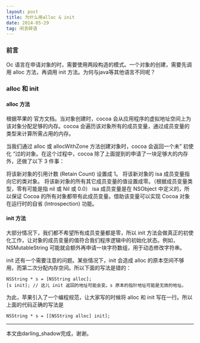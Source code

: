 ```yaml
---
layout: post
title: 为什么用alloc & init
date: 2014-05-29
tag: 闲言碎语
---             
```


<h3>前言</h3>
Oc 语言在申请对象的时，需要使用两段构造的模式。一个对象的创建，需要先调用 alloc 方法，再调用 init 方法。为何与java等其他语言不同呢？

           
<h3>alloc 和 init</h3>
<h4>alloc 方法</h4>
根据苹果的 官方文档。当对象创建时，cocoa 会从应用程序的虚拟地址空间上为该对象分配足够的内存。cocoa 会遍历该对象所有的成员变量，通过成员变量的类型来计算所需占用的内存。

当我们通过 alloc 或 allocWithZone 方法创建对象时，cocoa 会返回一个未” 初使化 “过的对象。在这个过程中，cocoa 除了上面提到的申请了一块足够大的内存外，还做了以下 3 件事：

将该新对象的引用计数 (Retain Count) 设置成 1。
将该新对象的 isa 成员变量指向它的类对象。
将该新对象的所有其它成员变量的值设置成零。（根据成员变量类型，零有可能是指 nil 或 Nil 或 0.0）
isa 成员变量是在 NSObject 中定义的，所以保证 Cocoa 的所有对象都带有此成员变量。借助该变量可以实现 Cocoa 对象在运行时的自省 (Introspection) 功能。

<h4>init 方法</h4>
大部分情况下，我们都不希望所有成员变量都是零，所以 init 方法会做真正的初使化工作，让对象的成员变量的值符合我们程序逻辑中的初始化状态。例如，NSMutableString 可能就会额外再申请一块字符数组，用于动态修改字符串。

init 还有一个需要注意的问题。某些情况下，init 会造成 alloc 的原本空间不够用，而第二次分配内存空间。所以下面的写法是错的：
```
NSString * s = [NSString alloc];
[s init]; // 这儿 init 返回的地址可能会变。s 原本的指针地址可能是无效的地址。
```
为此，苹果引入了一个编程规范，让大家写的时候将 alloc 和 init 写在一行。所以上面的代码正确的写法是

```
NSString * s = [[NSString alloc] init];
```
-------------------------------
本文由darling_shadow完成，谢谢。
 
 

